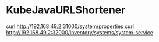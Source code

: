 # KubeJavaURLShortener

curl http://192.168.49.2:31000/system/properties
curl http://192.168.49.2:32000/inventory/systems/system-service